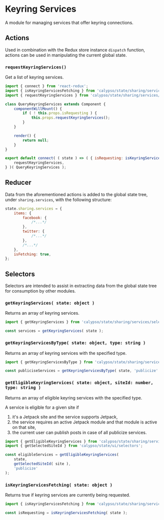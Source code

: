# Keyring Services

A module for managing services that offer keyring connections.

## Actions

Used in combination with the Redux store instance `dispatch` function, actions can be used in manipulating the current global state.

### `requestKeyringServices()`

Get a list of keyring services.

```js
import { connect } from 'react-redux';
import { isKeyringServicesFetching } from 'calypso/state/sharing/services/selectors';
import { requestKeyringServices } from 'calypso/state/sharing/services/actions';

class QueryKeyringServices extends Component {
	componentWillMount() {
		if ( ! this.props.isRequesting ) {
			this.props.requestKeyringServices();
		}
	}

	render() {
		return null;
	}
}

export default connect( ( state ) => ( { isRequesting: isKeyringServicesFetching( state ) } ), {
	requestKeyringServices,
} )( QueryKeyringServices );
```

## Reducer

Data from the aforementioned actions is added to the global state tree, under `sharing.services`, with the following structure:

```js
state.sharing.services = {
	items: {
		facebook: {
			/*...*/
		},
		twitter: {
			/*...*/
		},
		/*...*/
	},
	isFetching: true,
};
```

## Selectors

Selectors are intended to assist in extracting data from the global state tree for consumption by other modules.

### `getKeyringServices( state: object )`

Returns an array of keyring services.

```js
import { getKeyringServices } from 'calypso/state/sharing/services/selectors';

const services = getKeyringServices( state );
```

### `getKeyringServicesByType( state: object, type: string )`

Returns an array of keyring services with the specified type.

```js
import { getKeyringServicesByType } from 'calypso/state/sharing/services/selectors';

const publiciseServices = getKeyringServicesByType( state, 'publicize' );
```

### `getEligibleKeyringServices( state: object, siteId: number, type: string )`

Returns an array of eligible keyring services with the specified type.

A service is eligible for a given site if

1. it's a Jetpack site and the service supports Jetpack,
2. the service requires an active Jetpack module and that module is active on that site,
3. the current user can publish posts in case of all publicize services.

```js
import { getEligibleKeyringServices } from 'calypso/state/sharing/services/selectors';
import { getSelectedSiteId } from 'calypso/state/ui/selectors';

const eligibleServices = getEligibleKeyringServices(
	state,
	getSelectedSiteId( site ),
	'publicize'
);
```

### `isKeyringServicesFetching( state: object )`

Returns true if keyring services are currently being requested.

```js
import { isKeyringServicesFetching } from 'calypso/state/sharing/services/selectors';

const isRequesting = isKeyringServicesFetching( state );
```
